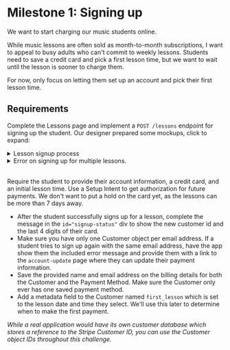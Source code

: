# Milestone 1: Signing up

We want to start charging our music students online. 

While music lessons are often sold as month-to-month subscriptions, I want to appeal to busy adults who can't commit to weekly lessons.  Students need to save a credit card and pick a first lesson time, but we want to wait until the lesson is sooner to charge them.  

For now, only focus on letting them set up an account and pick their first lesson time.
## Requirements

Complete the Lessons page and implement a `POST /lessons` endpoint for signing up the student.  Our designer prepared some mockups, click to expand:
<details>
<summary>Lesson signup process</summary>

![Lesson Sign Up - Overview](../blob/master/screenshots/LessonSignup-Overview.gif?raw=true)

![Lesson Sign Up - Success](../blob/master/screenshots/LessonSignUp-Success.png?raw=true)

</details>

<details><summary>Error on signing up for multiple lessons.</summary> 

![Lesson Sign Up - Fail](../blob/master/screenshots/LessonSignUp-Fail.png?raw=true) 

</details>

<br />

Require the student to provide their account information, a credit card, and an initial lesson time.  Use a Setup Intent to get authorization for future payments.  We don't want to put a hold on the card yet, as the lessons can be more than 7 days away.
- After the student successfully signs up for a lesson, complete the message in the `id="signup-status"` div to show the new customer id and the last 4 digits of their card.
- Make sure you have only one Customer object per email address.  If a student tries to sign up again with the same email address, have the app show them the included error message and provide them with a link to the `account-update` page where they can update their payment information.
- Save the provided name and email address on the billing details for both the Customer and the Payment Method.  Make sure the Customer only ever has one saved payment method.
- Add a metadata field to the Customer named `first_lesson` which is set to the lesson date and time they select.  We'll use this later to determine when to make the first payment.

_While a real application would have its own customer database which stores a reference to the Stripe Customer ID, you can use the Customer object IDs throughout this challenge._